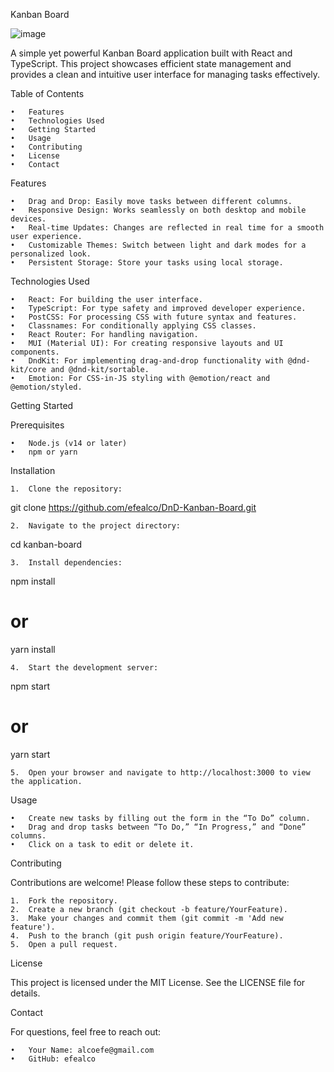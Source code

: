 Kanban Board

![image](https://github.com/user-attachments/assets/72ad92c2-8ce4-4271-a157-3d5cae3da174)


A simple yet powerful Kanban Board application built with React and TypeScript. This project showcases efficient state management and provides a clean and intuitive user interface for managing tasks effectively.

Table of Contents

	•	Features
	•	Technologies Used
	•	Getting Started
	•	Usage
	•	Contributing
	•	License
	•	Contact

Features

	•	Drag and Drop: Easily move tasks between different columns.
	•	Responsive Design: Works seamlessly on both desktop and mobile devices.
	•	Real-time Updates: Changes are reflected in real time for a smooth user experience.
	•	Customizable Themes: Switch between light and dark modes for a personalized look.
	•	Persistent Storage: Store your tasks using local storage.

Technologies Used

	•	React: For building the user interface.
	•	TypeScript: For type safety and improved developer experience.
	•	PostCSS: For processing CSS with future syntax and features.
	•	Classnames: For conditionally applying CSS classes.
	•	React Router: For handling navigation.
	•	MUI (Material UI): For creating responsive layouts and UI components.
	•	DndKit: For implementing drag-and-drop functionality with @dnd-kit/core and @dnd-kit/sortable.
	•	Emotion: For CSS-in-JS styling with @emotion/react and @emotion/styled.

Getting Started

Prerequisites

	•	Node.js (v14 or later)
	•	npm or yarn

Installation

	1.	Clone the repository:

git clone https://github.com/efealco/DnD-Kanban-Board.git


	2.	Navigate to the project directory:

cd kanban-board


	3.	Install dependencies:

npm install
# or
yarn install


	4.	Start the development server:

npm start
# or
yarn start


	5.	Open your browser and navigate to http://localhost:3000 to view the application.

Usage

	•	Create new tasks by filling out the form in the “To Do” column.
	•	Drag and drop tasks between “To Do,” “In Progress,” and “Done” columns.
	•	Click on a task to edit or delete it.

Contributing

Contributions are welcome! Please follow these steps to contribute:

	1.	Fork the repository.
	2.	Create a new branch (git checkout -b feature/YourFeature).
	3.	Make your changes and commit them (git commit -m 'Add new feature').
	4.	Push to the branch (git push origin feature/YourFeature).
	5.	Open a pull request.

License

This project is licensed under the MIT License. See the LICENSE file for details.

Contact

For questions, feel free to reach out:

	•	Your Name: alcoefe@gmail.com
	•	GitHub: efealco
